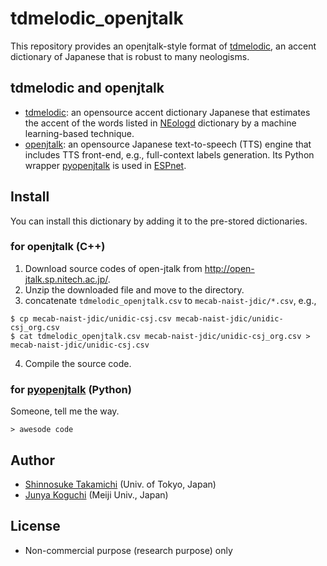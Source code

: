 # tdmelodic_openjtalk
This repository provides an openjtalk-style format of [tdmelodic](https://github.com/PKSHATechnology-Research/tdmelodic), an accent dictionary of Japanese that is robust to many neologisms. 

## tdmelodic and openjtalk
- [tdmelodic](https://github.com/PKSHATechnology-Research/tdmelodic): an opensource accent dictionary Japanese that estimates the accent of the words listed in [NEologd](https://github.com/neologd/mecab-ipadic-neologd) dictionary by a machine learning-based technique.
- [openjtalk](http://open-jtalk.sp.nitech.ac.jp/): an opensource Japanese text-to-speech (TTS) engine that includes TTS front-end, e.g., full-context labels generation. Its Python wrapper [pyopenjtalk](https://github.com/r9y9/pyopenjtalk) is used in [ESPnet](https://github.com/espnet/espnet).

## Install
You can install this dictionary by adding it to the pre-stored dictionaries. 

### for openjtalk (C++)
1. Download source codes of open-jtalk from http://open-jtalk.sp.nitech.ac.jp/.
2. Unzip the downloaded file and move to the directory.
3. concatenate `tdmelodic_openjtalk.csv` to `mecab-naist-jdic/*.csv`, e.g., 
 ```
 $ cp mecab-naist-jdic/unidic-csj.csv mecab-naist-jdic/unidic-csj_org.csv 
 $ cat tdmelodic_openjtalk.csv mecab-naist-jdic/unidic-csj_org.csv > mecab-naist-jdic/unidic-csj.csv
 ```
4. Compile the source code.

### for [pyopenjtalk](https://github.com/r9y9/pyopenjtalk) (Python)
 Someone, tell me the way.
 ```
 > awesode code
 ```

## Author
- [Shinnosuke Takamichi](https://sites.google.com/site/shinnosuketakamichi/home) (Univ. of Tokyo, Japan)
- [Junya Koguchi](http://www.isc.meiji.ac.jp/~mmorise/lab/) (Meiji Univ., Japan)

## License 
- Non-commercial purpose (research purpose) only




